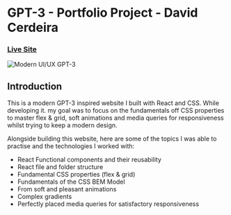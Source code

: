 # GPT-3 - Portfolio Project - David Cerdeira
### [Live Site](https://davidcerdeira.github.io/gpt3/)

![Modern UI/UX GPT-3](https://i.ibb.co/TR5LW9z/image.png)

## Introduction
This is a modern GPT-3 inspired website I built with React and CSS. While developing it. my goal was to focus on the fundamentals off CSS properties to master flex & grid, soft animations and media queries for responsiveness whilst trying to keep a modern design.

Alongside building this website, here are some of the topics I was able to practise and the technologies I worked with:

- React Functional components and their reusability
- React file and folder structure
- Fundamental CSS properties (flex & grid)
- Fundamentals of the CSS BEM Model
- From soft and pleasant animations
- Complex gradients
- Perfectly placed media queries for satisfactory responsiveness
